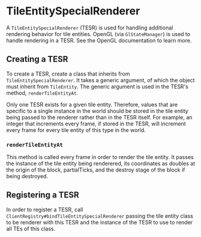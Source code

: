 TileEntitySpecialRenderer
=========================

A `TileEntitySpecialRenderer` (TESR) is used for handling additional rendering behavior for tile entities. OpenGL (via `GlStateManager`) is used to handle rendering in a TESR. See the OpenGL documentation to learn more.

Creating a TESR
---------------

To create a TESR, create a class that inherits from `TileEntitySpecialRenderer`. It takes a generic argument, of which the object must inherit from `TileEntity`. The generic argument is used in the TESR's method, `renderTileEntityAt`.

Only one TESR exists for a given tile entity. Therefore, values that are specific to a single instance in the world should be stored in the tile entity being passed to the renderer rather than in the TESR itself. For example, an integer that increments every frame, if stored in the TESR, will increment every frame for every tile entity of this type in the world.

### `renderTileEntityAt`

This method is called every frame in order to render the tile entity. It passes the instance of the tile entity being renderered, its coordinates as doubles at the origin of the block, partialTicks<!-- I'm not actually sure what this is used for. -->, and the destroy stage of the block if being destroyed.

Registering a TESR
------------------

In order to register a TESR, call `ClientRegistry#bindTileEntitySpecialRenderer` passing the tile entity class to be renderer with this TESR and the instance of the TESR to use to render all TEs of this class.
